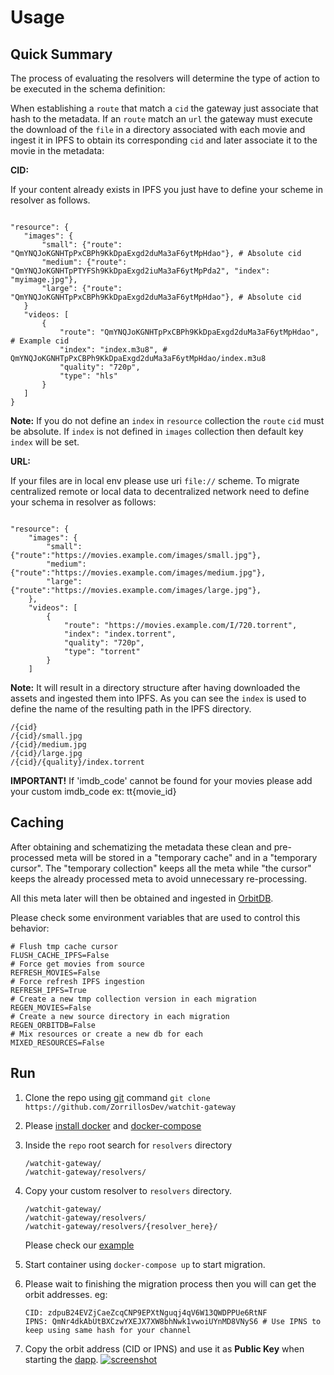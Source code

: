 
# Usage

## Quick Summary
The process of evaluating the resolvers will determine the type of action to be executed in the schema definition:

When establishing a `route` that match a `cid` the gateway just associate that hash to the metadata. If an `route` match an `url` 
the gateway must execute the download of the `file` in a directory associated with each movie and ingest it in IPFS to obtain its
corresponding `cid` and later associate it to the movie in the metadata:

**CID:**

If your content already exists in IPFS you just have to define your scheme in resolver as follows.

 ```

"resource": {
    "images": {
        "small": {"route": "QmYNQJoKGNHTpPxCBPh9KkDpaExgd2duMa3aF6ytMpHdao"}, # Absolute cid
        "medium": {"route": "QmYNQJoKGNHTpPTYFSh9KkDpaExgd2iuMa3aF6ytMpPda2", "index": "myimage.jpg"},
        "large": {"route": "QmYNQJoKGNHTpPxCBPh9KkDpaExgd2duMa3aF6ytMpHdao"}, # Absolute cid
    }
    "videos: [
        {
            "route": "QmYNQJoKGNHTpPxCBPh9KkDpaExgd2duMa3aF6ytMpHdao", # Example cid
            "index": "index.m3u8", # QmYNQJoKGNHTpPxCBPh9KkDpaExgd2duMa3aF6ytMpHdao/index.m3u8
            "quality": "720p",
            "type": "hls"
        }
    ]
}

```

**Note:** If you do not define an `index` in `resource` collection the `route` `cid` must be absolute. 
If `index` is not defined in `images` collection then default key `index` will be set.

**URL:**

If your files are in local env please use uri `file://` scheme. To migrate centralized remote or local data to
decentralized network need to define your schema in resolver as follows:

```

"resource": {
    "images": {
        "small": {"route":"https://movies.example.com/images/small.jpg"},
        "medium": {"route":"https://movies.example.com/images/medium.jpg"},
        "large": {"route":"https://movies.example.com/images/large.jpg"},
    },
    "videos": [
        {
            "route": "https://movies.example.com/I/720.torrent",
            "index": "index.torrent", 
            "quality": "720p",
            "type": "torrent"
        }
    ]
```

**Note:** It will result in a directory structure after having downloaded the assets and ingested them into IPFS. As you
can see the `index` is used to define the name of the resulting path in the IPFS directory.

```
/{cid}
/{cid}/small.jpg
/{cid}/medium.jpg
/{cid}/large.jpg
/{cid}/{quality}/index.torrent

```

**IMPORTANT!** If 'imdb_code' cannot be found for your movies please add your custom imdb_code ex: tt{movie_id}

## Caching

After obtaining and schematizing the metadata these clean and pre-processed meta will be stored in a "temporary cache" and in a "temporary cursor". 
The "temporary collection" keeps all the meta while "the cursor" keeps the already processed meta to avoid unnecessary re-processing.

All this meta later will then be obtained and ingested in [OrbitDB](https://orbitdb.org/).

Please check some environment variables that are used to control this behavior:

```
# Flush tmp cache cursor
FLUSH_CACHE_IPFS=False
# Force get movies from source
REFRESH_MOVIES=False
# Force refresh IPFS ingestion
REFRESH_IPFS=True
# Create a new tmp collection version in each migration
REGEN_MOVIES=False
# Create a new source directory in each migration
REGEN_ORBITDB=False
# Mix resources or create a new db for each
MIXED_RESOURCES=False
```


## Run

1) Clone the repo using [git](https://git-scm.com/book/en/v2/Getting-Started-Installing-Git) command `git clone https://github.com/ZorrillosDev/watchit-gateway`
2) Please [install docker](https://docs.docker.com/get-started/) and [docker-compose](https://docs.docker.com/compose/install/)
3) Inside the `repo` root search for `resolvers` directory
   ```
   /watchit-gateway/
   /watchit-gateway/resolvers/
   ```
4) Copy your custom resolver to `resolvers` directory.
    ```
   /watchit-gateway/
   /watchit-gateway/resolvers/
   /watchit-gateway/resolvers/{resolver_here}/
   ```
   Please check our [example](https://github.com/ZorrillosDev/watchit-gateway/tree/v0.1.0/resolvers)
5) Start container using `docker-compose up` to start migration.
6) Please wait to finishing the migration process then you will can get the orbit addresses. eg:
   
   ```
   CID: zdpuB24EVZjCaeZcqCNP9EPXtNguqj4qV6W13QWDPPUe6RtNF
   IPNS: QmNr4dkAbUtBXCzwYXEJX7XW8bhNwk1vwoiUYnMD8VNyS6 # Use IPNS to keep using same hash for your channel
   ```
7) Copy the orbit address (CID or IPNS) and use it as **Public Key** when starting the [dapp](https://github.com/ZorrillosDev/watchit-desktop).
   [![screenshot](assets/pk.png?raw=true)]()

